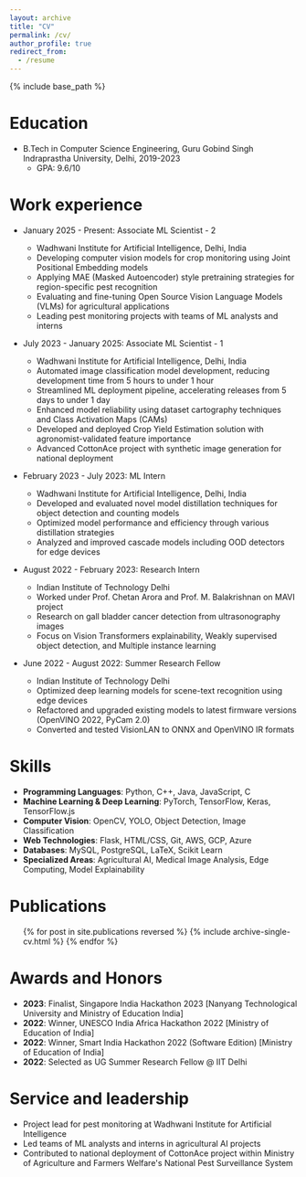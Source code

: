 ```yaml
---
layout: archive
title: "CV"
permalink: /cv/
author_profile: true
redirect_from:
  - /resume
---
```


{% include base_path %}

Education
======
* B.Tech in Computer Science Engineering, Guru Gobind Singh Indraprastha University, Delhi, 2019-2023
  * GPA: 9.6/10

Work experience
======
* January 2025 - Present: Associate ML Scientist - 2
  * Wadhwani Institute for Artificial Intelligence, Delhi, India
  * Developing computer vision models for crop monitoring using Joint Positional Embedding models
  * Applying MAE (Masked Autoencoder) style pretraining strategies for region-specific pest recognition
  * Evaluating and fine-tuning Open Source Vision Language Models (VLMs) for agricultural applications
  * Leading pest monitoring projects with teams of ML analysts and interns

* July 2023 - January 2025: Associate ML Scientist - 1
  * Wadhwani Institute for Artificial Intelligence, Delhi, India
  * Automated image classification model development, reducing development time from 5 hours to under 1 hour
  * Streamlined ML deployment pipeline, accelerating releases from 5 days to under 1 day
  * Enhanced model reliability using dataset cartography techniques and Class Activation Maps (CAMs)
  * Developed and deployed Crop Yield Estimation solution with agronomist-validated feature importance
  * Advanced CottonAce project with synthetic image generation for national deployment

* February 2023 - July 2023: ML Intern
  * Wadhwani Institute for Artificial Intelligence, Delhi, India
  * Developed and evaluated novel model distillation techniques for object detection and counting models
  * Optimized model performance and efficiency through various distillation strategies
  * Analyzed and improved cascade models including OOD detectors for edge devices

* August 2022 - February 2023: Research Intern
  * Indian Institute of Technology Delhi
  * Worked under Prof. Chetan Arora and Prof. M. Balakrishnan on MAVI project
  * Research on gall bladder cancer detection from ultrasonography images
  * Focus on Vision Transformers explainability, Weakly supervised object detection, and Multiple instance learning

* June 2022 - August 2022: Summer Research Fellow
  * Indian Institute of Technology Delhi
  * Optimized deep learning models for scene-text recognition using edge devices
  * Refactored and upgraded existing models to latest firmware versions (OpenVINO 2022, PyCam 2.0)
  * Converted and tested VisionLAN to ONNX and OpenVINO IR formats
  
Skills
======
* **Programming Languages**: Python, C++, Java, JavaScript, C
* **Machine Learning & Deep Learning**: PyTorch, TensorFlow, Keras, TensorFlow.js
* **Computer Vision**: OpenCV, YOLO, Object Detection, Image Classification
* **Web Technologies**: Flask, HTML/CSS, Git, AWS, GCP, Azure
* **Databases**: MySQL, PostgreSQL, LaTeX, Scikit Learn
* **Specialized Areas**: Agricultural AI, Medical Image Analysis, Edge Computing, Model Explainability

Publications
======
  <ul>{% for post in site.publications reversed %}
    {% include archive-single-cv.html %}
  {% endfor %}</ul>
  
Awards and Honors
======
* **2023**: Finalist, Singapore India Hackathon 2023 [Nanyang Technological University and Ministry of Education India]
* **2022**: Winner, UNESCO India Africa Hackathon 2022 [Ministry of Education of India]
* **2022**: Winner, Smart India Hackathon 2022 (Software Edition) [Ministry of Education of India]
* **2022**: Selected as UG Summer Research Fellow @ IIT Delhi

Service and leadership
======
* Project lead for pest monitoring at Wadhwani Institute for Artificial Intelligence
* Led teams of ML analysts and interns in agricultural AI projects
* Contributed to national deployment of CottonAce project within Ministry of Agriculture and Farmers Welfare's National Pest Surveillance System
